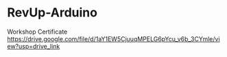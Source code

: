 # RevUp-Arduino
Workshop Certificate
https://drive.google.com/file/d/1aY1EW5CjuuqMPELG6pYcu_v6b_3CYmle/view?usp=drive_link
